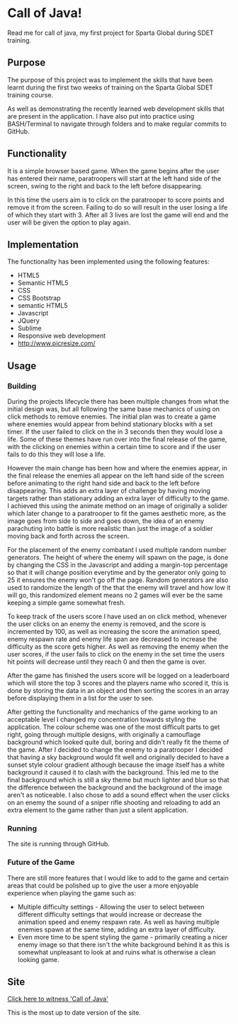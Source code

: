 Call of Java!
================

Read me for call of java, my first project for Sparta Global during SDET training.

## Purpose

The purpose of this project was to implement the skills that have been learnt during the first two weeks of training on the Sparta Global SDET training course.

As well as demonstrating the recently learned web development skills that are present in the application. I have also put into practice using BASH/Terminal to navigate through folders and to make regular commits to GitHub.

## Functionality

It is a simple browser based game. When the game begins after the user has entered their name, paratroopers will start at the left hand side of the screen, swing to the right and back to the left before disappearing.

In this time the users aim is to click on the paratrooper to score points and remove it from the screen. Failing to do so will result in the user losing a life of which they start with 3. After all 3 lives are lost the game will end and the user will be given the option to play again. 

## Implementation

The functionality has been implemented using the following features:

* HTML5
* Semantic HTML5
* CSS
* CSS Bootstrap
* semantic HTML5
* Javascript
* JQuery
* Sublime
* Responsive web development
* http://www.picresize.com/

## Usage

### Building


During the projects lifecycle there has been multiple changes from what the initial design was, but all following the same base mechanics of using on click methods to remove enemies. 
The initial plan was to create a game where enemies would appear from behind stationary blocks with a set timer. If the user failed to click on the in 3 seconds then they would lose a life.
Some of these themes have run over into the final release of the game, with the clicking on enemies within a certain time to score and if the user fails to do this they will lose a life. 

However the main change has been how and where the enemies appear, in the final release the enemies all appear on the left hand side of the screen before animating to the right hand side and back to the left before disappearing. This adds an extra layer of challenge by having moving targets rather than stationary adding an extra layer of difficulty to the game. I achieved this using the animate method on an image of originally a solider which later change to a paratrooper to fit the games aesthetic more, as the image goes from side to side and goes down, the idea of an enemy parachuting into battle is more realistic than just the image of a soldier moving back and forth across the screen. 

For the placement of the enemy combatant I used multiple random number generators. The height of where the enemy will spawn on the page, is done by changing the CSS in the Javascript and adding a margin-top percentage so that it will change position everytime and by the generator only going to 25 it ensures the enemy won't go off the page. Random generators are also used to randomize the length of the that the enemy will travel and how low it will go, this randomized element means no 2 games will ever be the same keeping a simple game somewhat fresh. 

To keep track of the users score I have used an on click method, whenever the user clicks on an enemy the enemy is removed, and the score is incremented by 100, as well as increasing the score the animation speed, enemy respawn rate and enemy life span are decreased to increase the difficulty as the score gets higher. As well as removing the enemy when the user scores, if the user fails to click on the enemy in the set time the users hit points will decrease until they reach 0 and then the game is over. 

After the game has finished the users score will be logged on a leaderboard which will store the top 3 scores and the players name who scored it, this is done by storing the data in an object and then sorting the scores in an array before displaying them in a list for the user to see. 

After getting the functionality and mechanics of the game working to an acceptable level I changed my concentration towards styling the application. The colour scheme was one of the most difficult parts to get right, going through multiple designs, with originally a camouflage background which looked quite dull, boring and didn't really fit the theme of the game. After I decided to change the enemy to a paratrooper I decided that having a sky background would fit well and originally decided to have a sunset style colour gradient although because the image itself has a white background it caused it to clash with the background. This led me to the final background which is still a sky theme but much lighter and blue so that the difference between the background and the background of the image aren't as noticeable. I also chose to add a sound effect when the user clicks on an enemy the sound of a sniper rifle shooting and reloading to add an extra element to the game rather than just a silent application.

### Running

The site is running through GitHub.

### Future of the Game
There are still more features that I would like to add to the game and certain areas that could be polished up to give the user a more enjoyable experience when playing the game such as:

* Multiple difficulty settings - Allowing the user to select between different difficulty settings that would increase or decrease the animation speed and enemy respawn rate. As well as having multiple enemies spawn at the same time, adding an extra layer of difficulty.
* Even more time to be spent styling the game - primarily creating a nicer enemy image so that there isn't the white background behind it as this is somewhat unpleasant to look at and ruins what is otherwise a clean looking game.  

## Site

[Click here to witness 'Call of Java'](https://lhemingway.github.io/firstProject/)

This is the most up to date version of the site. 
